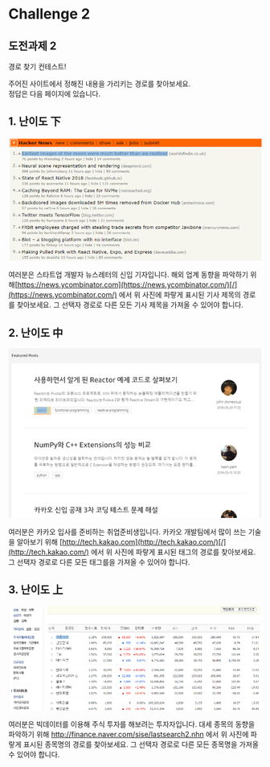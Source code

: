 # Challenge 2

## 도전과제 2

경로 찾기 컨테스트!

주어진 사이트에서 정해진 내용을 가리키는 경로를 찾아보세요.  
정답은 다음 페이지에 있습니다.

## 1. 난이도 下

![](../../.gitbook/assets/image-15.png)

여러분은 스타트업 개발자 뉴스레터의 신입 기자입니다. 해외 업계 동향을 파악하기 위해[https://news.ycombinator.com](https://news.ycombinator.com/)[/](https://news.ycombinator.com/) 에서 위 사진에 파랗게 표시된 기사 제목의 경로를 찾아보세요. 그 선택자 경로로 다른 모든 기사 제목을 가져올 수 있어야 합니다.

## 2. 난이도 中

![](../../.gitbook/assets/image-9.png)

여러분은 카카오 입사를 준비하는 취업준비생입니다. 카카오 개발팀에서 많이 쓰는 기술을 알아보기 위해 [http://tech.kakao.com](http://tech.kakao.com/)[/](http://tech.kakao.com/) 에서 위 사진에 파랗게 표시된 태그의 경로를 찾아보세요. 그 선택자 경로로 다른 모든 태그를을 가져올 수 있어야 합니다.

## 3. 난이도 上

![](../../.gitbook/assets/image-34.png)

여러분은 빅데이터를 이용해 주식 투자를 해보려는 투자자입니다. 대세 종목의 동향을 파악하기 위해 [http://](http://finance.naver.com/sise/lastsearch2.nhn)[finance.naver.com/sise/lastsearch2.nhn](http://finance.naver.com/sise/lastsearch2.nhn) 에서 위 사진에 파랗게 표시된 종목명의 경로를 찾아보세요. 그 선택자 경로로 다른 모든 종목명을 가져올 수 있어야 합니다.

